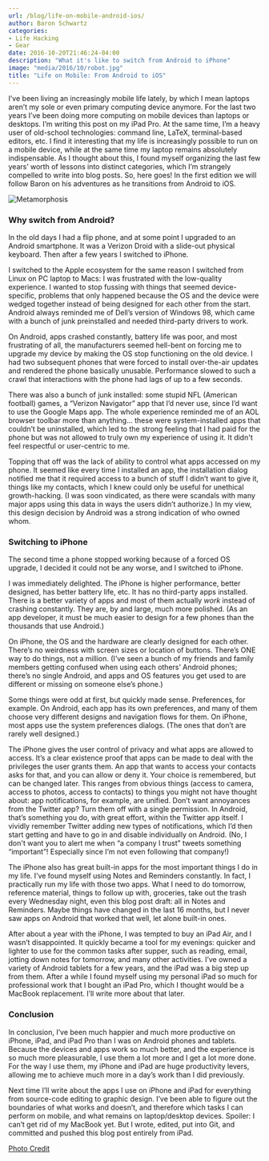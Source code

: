 ```yaml
---
url: /blog/life-on-mobile-android-ios/
author: Baron Schwartz
categories:
- Life Hacking
- Gear
date: 2016-10-20T21:46:24-04:00
description: "What it's like to switch from Android to iPhone"
image: "media/2016/10/robot.jpg"
title: "Life on Mobile: From Android to iOS"
---
```


I’ve been living an increasingly mobile life lately, by which I mean laptops aren’t my sole or even primary computing device anymore. For the last two years I’ve been doing more computing on mobile devices than laptops or desktops. I’m writing this post on my iPad Pro. At the same time, I’m a heavy user of old-school technologies: command line, LaTeX, terminal-based editors, etc. I find it interesting that my life is increasingly possible to run on a mobile device, while at the same time my laptop remains absolutely indispensable. As I thought about this, I found myself organizing the last few years’ worth of lessons into distinct categories, which I’m strangely compelled to write into blog posts. So, here goes! In the first edition we will follow Baron on his adventures as he transitions from Android to iOS.

![Metamorphosis](/media/2016/10/robot.jpg)

<!--more-->

### Why switch from Android?

In the old days I had a flip phone, and at some point I upgraded to an Android smartphone. It was a Verizon Droid with a slide-out physical keyboard. Then after a few years I switched to iPhone.

I switched to the Apple ecosystem for the same reason I switched from Linux on PC laptop to Macs: I was frustrated with the low-quality experience. I wanted to stop fussing with things that seemed device-specific, problems that only happened because the OS and the device were wedged together instead of being designed for each other from the start. Android always reminded me of Dell’s version of Windows 98, which came with a bunch of junk preinstalled and needed third-party drivers to work.

On Android, apps crashed constantly, battery life was poor, and most frustrating of all, the manufacturers seemed hell-bent on forcing me to upgrade my device by making the OS stop functioning on the old device. I had two subsequent phones that were forced to install over-the-air updates and rendered the phone basically unusable. Performance slowed to such a crawl that interactions with the phone had lags of up to a few seconds.

There was also a bunch of junk installed: some stupid NFL (American football) games, a “Verizon Navigator” app that I’d never use, since I’d want to use the Google Maps app. The whole experience reminded me of an AOL browser toolbar more than anything… these were system-installed apps that couldn’t be uninstalled, which led to the strong feeling that I had paid for the phone but was not allowed to truly own my experience of using it. It didn't feel respectful or user-centric to me.

Topping that off was the lack of ability to control what apps accessed on my phone. It seemed like every time I installed an app, the installation dialog notified me that it required access to a bunch of stuff I didn’t want to give it, things like my contacts, which I knew could only be useful for unethical growth-hacking. (I was soon vindicated, as there were scandals with many major apps using this data in ways the users didn’t authorize.) In my view, this design decision by Android was a strong indication of who owned whom.

### Switching to iPhone

The second time a phone stopped working because of a forced OS upgrade, I decided it could not be any worse, and I switched to iPhone.

I was immediately delighted. The iPhone is higher performance, better designed, has better battery life, etc. It has no third-party apps installed. There is a better variety of apps and most of them actually *work* instead of crashing constantly. They are, by and large, much more polished. (As an app developer, it must be much easier to design for a few phones than the thousands that use Android.)

On iPhone, the OS and the hardware are clearly designed for each other. There’s no weirdness with screen sizes or location of buttons. There’s ONE way to do things, not a million. (I’ve seen a bunch of my friends and family members getting confused when using each others’ Android phones; there’s no single Android, and apps and OS features you get used to are different or missing on someone else’s phone.)

Some things were odd at first, but quickly made sense. Preferences, for example. On Android, each app has its own preferences, and many of them choose very different designs and navigation flows for them. On iPhone, most apps use the system preferences dialogs. (The ones that don’t are rarely well designed.)

The iPhone gives the user control of privacy and what apps are allowed to access. It’s a clear existence proof that apps can be made to deal with the privileges the user grants them. An app that wants to access your contacts asks for that, and you can allow or deny it. Your choice is remembered, but can be changed later. This ranges from obvious things (access to camera, access to photos, access to contacts) to things you might not have thought about: app notifications, for example, are unified. Don’t want annoyances from the Twitter app? Turn them off with a single permission. In Android, that’s something you do, with great effort, within the Twitter app itself. I vividly remember Twitter adding new types of notifications, which I’d then start getting and have to go in and disable individually on Android. (No, I don't want you to alert me when “a company I trust” tweets something “important”! Especially since I’m not even following that company!)

The iPhone also has great built-in apps for the most important things I do in my life. I’ve found myself using Notes and Reminders constantly. In fact, I practically run my life with those two apps. What I need to do tomorrow, reference material, things to follow up with, groceries, take out the trash every Wednesday night, even this blog post draft: all in Notes and Reminders. Maybe things have changed in the last 16 months, but I never saw apps on Android that worked that well, let alone built-in ones.

After about a year with the iPhone, I was tempted to buy an iPad Air, and I wasn’t disappointed. It quickly became a tool for my evenings: quicker and lighter to use for the common tasks after supper, such as reading, email, jotting down notes for tomorrow, and many other activities. I’ve owned a variety of Android tablets for a few years, and the iPad was a big step up from them. After a while I found myself using my personal iPad so much for professional work that I bought an iPad Pro, which I thought would be a MacBook replacement. I’ll write more about that later.

### Conclusion

In conclusion, I’ve been much happier and much more productive on iPhone, iPad, and iPad Pro than I was on Android phones and tablets. Because the devices and apps work so much better, and the experience is so much more pleasurable, I use them a lot more and I get a lot more done. For the way I use them, my iPhone and iPad are huge productivity levers, allowing me to achieve much more in a day’s work than I did previously.

Next time I’ll write about the apps I use on iPhone and iPad for everything from source-code editing to graphic design. I’ve been able to figure out the boundaries of what works and doesn’t, and therefore which tasks I can perform on mobile, and what remains on laptop/desktop devices. Spoiler: I can’t get rid of my MacBook yet. But I wrote, edited, put into Git, and committed and pushed this blog post entirely from iPad.

[Photo Credit](https://pixabay.com/en/robot-artificial-intelligence-woman-507811/)
